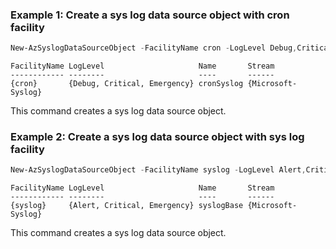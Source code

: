 ### Example 1: Create a sys log data source object with cron facility
```powershell
New-AzSyslogDataSourceObject -FacilityName cron -LogLevel Debug,Critical,Emergency -Name cronSyslog -Stream Microsoft-Syslog
```

```output
FacilityName LogLevel                     Name       Stream
------------ --------                     ----       ------
{cron}       {Debug, Critical, Emergency} cronSyslog {Microsoft-Syslog}
```

This command creates a sys log data source object.

### Example 2: Create a sys log data source object with sys log facility
```powershell
New-AzSyslogDataSourceObject -FacilityName syslog -LogLevel Alert,Critical,Emergency -Name syslogBase -Stream Microsoft-Syslog
```

```output
FacilityName LogLevel                     Name       Stream
------------ --------                     ----       ------
{syslog}     {Alert, Critical, Emergency} syslogBase {Microsoft-Syslog}
```

This command creates a sys log data source object.

